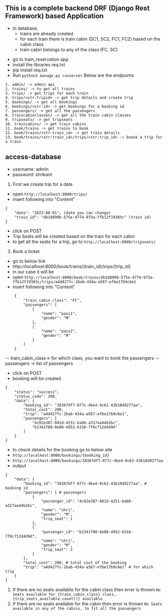 ## This is a complete backend DRF (Django Rest Framework) based Application
- In database,
    - trains are already created
    - for each train there is train cabin (SC1, SC2, FC1, FC2) based on the cabin class
    - train cabin belongs to any of the class (FC, SC)
* go to train_reservation app
* install the libraries req.txt
* pip install req.txt
* Run `python3 manage.py runserver`
Below are the endpoints
```
1. admin/ -> admin api
2. trains/ -> to get all trains
3. trips/ -> get trips for each train
4. trips/<str:tripid> -> get trip details and create trip
5. bookings/ -> get all bookings
6. bookings/<str:id> -> get bookings for a booking id
7. passengers/ -> get all the passengers
8. traincabinclasses/ -> get all the train cabin classes
9. tripseats/ -> get tripseats
10. traincabins/ -> get train cabins 
11. book/trains -> get trains to book
12. book/trains/<str:train_id> -> get train details
13. book/trains/<str:train_id>/trips/<str:trip_id> -> boook a trip for a train
```
## access-database 
- username: admin
- password: shrikant
1. First we create trip for a date
- open `http://localhost:8000/trips/`
- insert following into "Content"
```
{
    "date": "2023-08-01", (date you can change)
    "train_id": "db1d890b-575e-4774-973a-ffb12f19383c" (train id)
}
```

- click on POST
- Trip Seats will be created based on the train for each cabin
- to get all the seats for a trip, go to `http://localhost:8000/tripseats/`
3. Book a ticket
- go to below link
- http://localhost:8000/book/trains/{train_id}/trips/{trip_id}
- in our case it will be
- open `http://localhost:8000/book/trains/db1d890b-575e-4774-973a-ffb12f19383c/trips/a4d427fc-2bab-434a-a567-efbe17b9c6e1`
- insert following into "Content"
```
    {
        "train_cabin_class": "FC", 
        "passengers": [
            {
                "name": "pass1",
                "gender": "M"
            },
            {
                "name": "pass2",
                "gender": "M"
            }
        ]
    }
```
-- train_cabin_class-> for which class, you want to book the passengers
-- passengers -> list of passengers
- click on POST
- booking will be created
```
{
    "status": "success",
    "status_code": 200,
    "data": {
        "booking_id": "38367df7-077c-4be4-9c62-43b10d9277aa",
        "total_cost": 200,
        "trip": "a4d427fc-2bab-434a-a567-efbe17b9c6e1",
        "passengers": [
            "4c82e387-601d-4251-bab6-a317aa44b2bc",
            "b1341f00-0e80-4952-b316-7f8c712d4d9d"
        ]
    }
}
```
- to check details for the booking go to below site
- `http://localhost:8000/bookings/{booking_id}`
- `http://localhost:8000/bookings/38367df7-077c-4be4-9c62-43b10d9277aa`
- output
```
{
    "data": {
        "booking_id": "38367df7-077c-4be4-9c62-43b10d9277aa", # booking id
        "passengers": [ # passengers
            {
                "passenger_id": "4c82e387-601d-4251-bab6-a317aa44b2bc",
                "name": "shri",
                "gender": "M",
                "trip_seat": 1
            },
            {
                "passenger_id": "b1341f00-0e80-4952-b316-7f8c712d4d9d",
                "name": "shri",
                "gender": "M",
                "trip_seat": 2
            }
        ],
        "total_cost": 200, # total cost of the booking
        "trip": "a4d427fc-2bab-434a-a567-efbe17b9c6e1" # for which trip
    }
}
```

1. If there are no seats available for the cabin class then error is thrown
`No Seats available for {train_cabin_class} class, {trip_seats_available.count()} available`
2. If there are no seats available for the cabin then error is thrown
`No Seats available in any of the cabins, to fit all the passengers`